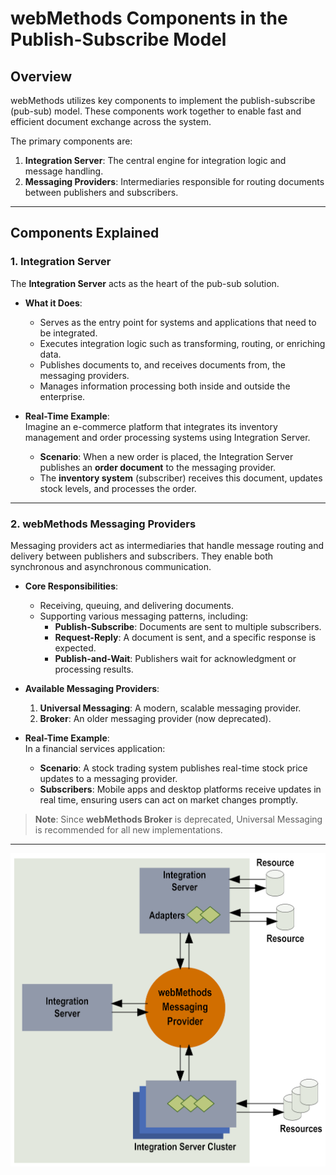 # webMethods Components in the Publish-Subscribe Model

## Overview

webMethods utilizes key components to implement the publish-subscribe (pub-sub) model. These components work together to enable fast and efficient document exchange across the system.

The primary components are:

1. **Integration Server**: The central engine for integration logic and message handling.
2. **Messaging Providers**: Intermediaries responsible for routing documents between publishers and subscribers.

---

## Components Explained

### 1. **Integration Server**

The **Integration Server** acts as the heart of the pub-sub solution.

- **What it Does**:

  - Serves as the entry point for systems and applications that need to be integrated.
  - Executes integration logic such as transforming, routing, or enriching data.
  - Publishes documents to, and receives documents from, the messaging providers.
  - Manages information processing both inside and outside the enterprise.

- **Real-Time Example**:  
   Imagine an e-commerce platform that integrates its inventory management and order processing systems using Integration Server.
  - **Scenario**: When a new order is placed, the Integration Server publishes an **order document** to the messaging provider.
  - The **inventory system** (subscriber) receives this document, updates stock levels, and processes the order.

---

### 2. **webMethods Messaging Providers**

Messaging providers act as intermediaries that handle message routing and delivery between publishers and subscribers. They enable both synchronous and asynchronous communication.

- **Core Responsibilities**:

  - Receiving, queuing, and delivering documents.
  - Supporting various messaging patterns, including:
    - **Publish-Subscribe**: Documents are sent to multiple subscribers.
    - **Request-Reply**: A document is sent, and a specific response is expected.
    - **Publish-and-Wait**: Publishers wait for acknowledgment or processing results.

- **Available Messaging Providers**:

  1.  **Universal Messaging**: A modern, scalable messaging provider.
  2.  **Broker**: An older messaging provider (now deprecated).

- **Real-Time Example**:  
   In a financial services application:
  - **Scenario**: A stock trading system publishes real-time stock price updates to a messaging provider.
  - **Subscribers**: Mobile apps and desktop platforms receive updates in real time, ensuring users can act on market changes promptly.

> **Note**: Since **webMethods Broker** is deprecated, Universal Messaging is recommended for all new implementations.

---

![Alt Text](images/wm_components.png)
